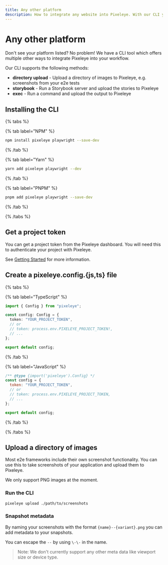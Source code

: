 ```yaml
---
title: Any other platform
description: How to integrate any website into Pixeleye. With our CLI you can effortlessly fit visual testing into your workflow.
---
```


# Any other platform

Don't see your platform listed? No problem! We have a CLI tool which offers multiple other ways to integrate Pixeleye into your workflow.

Our CLI supports the following methods:

- **directory upload** - Upload a directory of images to Pixeleye, e.g. screenshots from your e2e tests
- **storybook** - Run a Storybook server and upload the stories to Pixeleye
- **exec** - Run a command and upload the output to Pixeleye

## Installing the CLI

{% tabs %}

{% tab label="NPM" %}

```bash
npm install pixeleye playwright --save-dev
```

{% /tab %}

{% tab label="Yarn" %}

```bash
yarn add pixeleye playwright --dev
```

{% /tab %}

{% tab label="PNPM" %}

```bash
pnpm add pixeleye playwright --save-dev
```

{% /tab %}

{% /tabs %}

## Get a project token

You can get a project token from the Pixeleye dashboard. You will need this to authenticate your project with Pixeleye.

See [Getting Started](/docs/01-getting-started/02-setup.md) for more information.

## Create a pixeleye.config.{js,ts} file

{% tabs %}

{% tab label="TypeScript" %}

```pixeleye.config.ts
import { Config } from "pixeleye";

const config: Config = {
  token: "YOUR_PROJECT_TOKEN",
  // or
  // token: process.env.PIXELEYE_PROJECT_TOKEN!,
  // ...
};

export default config;
```

{% /tab %}

{% tab label="JavaScript" %}

```pixeleye.config.js
/** @type {import('pixeleye').Config} */
const config = {
  token: "YOUR_PROJECT_TOKEN",
  // or
  // token: process.env.PIXELEYE_PROJECT_TOKEN,
  // ...
};

export default config;
```

{% /tab %}

{% /tabs %}

## Upload a directory of images

Most e2e frameworks include their own screenshot functionality. You can use this to take screenshots of your application and upload them to Pixeleye.

We only support PNG images at the moment.

### Run the CLI

```bash
pixeleye upload ./path/to/screenshots
```

### Snapshot metadata

By naming your screenshots with the format `{name}--{variant}.png` you can add metadata to your snapshots.

You can escape the `--` by using `\-\-` in the name.

> Note: We don't currently support any other meta data like viewport size or device type.
